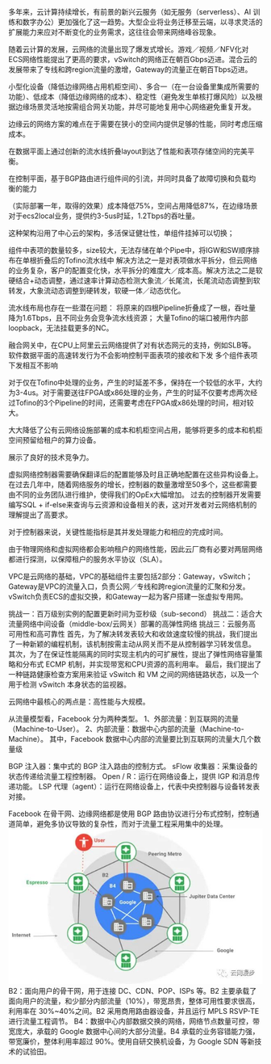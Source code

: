 多年来，云计算持续增长，有前景的新兴云服务（如无服务（serverless）、AI 训练和数字办公）更加强化了这一趋势。大型企业将业务迁移至云端，以寻求灵活的扩展能力来应对不断变化的业务需求，这往往会带来网络峰谷现象。

随着云计算的发展，云网络的流量出现了爆发式增长。游戏／视频／NFV化对ECS网络性能提出了更高的要求，vSwitch的网络正在朝百Gbps迈进。混合云的发展带来了专线和跨region流量的激增，Gateway的流量正在朝百Tbps迈进。


小型化设备（降低边缘网络占用机柜空间）、多合一（在一台设备里集成所需要的功能）、低成本（降低边缘网络的成本）、稳定性（避免发生单核打爆风险）以及根据边缘场景灵活地按需组合网关功能，并尽可能地复用中心网络避免重复开发。

边缘云的网络方案的难点在于需要在狭小的空间内提供足够的性能，同时考虑压缩成本。

在数据平面上通过创新的流水线折叠layout到达了性能和表项存储空间的完美平衡。

在控制平面，基于BGP路由进行组件间的引流，并同时具备了故障切换和负载均衡的能力

（实际部署一年，取得的效果）成本降低75%，空间占用降低87%，在边缘场景对于ecs2local业务，提供约3-5us时延，1.2Tbps的吞吐量。

这种架构沿用了中心云的架构，多活保证健壮性，单组件挂掉可以切换；

组件中表项的数量较多，size较大，无法存储在单个Pipe中，将IGW和SW顺序排布在单根折叠后的Tofino流水线中
解决方法之一是对表项做水平拆分，但云网络的业务复杂，客户的配置变化快，水平拆分的难度大／成本高。解决方法之二是软硬结合+动态调整，通过速率计算动态检测大象流／长尾流，长尾流动态调整到软转发，大象流动态调整到硬转发，软硬一体／动态优化。

流水线布局也存在一些潜在问题：
将原来的四根Pipeline折叠成了一根，吞吐量降为1.6Tbps，且不同业务会竞争流水线资源；
大量Tofino的端口被用作内部loopback，无法挂载更多的NC。


融合网关中，在CPU上阿里云云网络提供了对有状态网元的支持，例如SLB等。
软件数据平面的高速转发行为不会影响控制平面表项的接收和下发
多个组件表项下发相互不影响

对于仅在Tofino中处理的业务，产生的时延差不多，保持在一个较低的水平，大约为3-4us。对于需要送往FPGA或x86处理的业务，产生的时延不仅要考虑两次经过Tofino的3个Pipeline的时间，还需要考虑在FPGA或x86处理的时间，相对较大。

大大降低了公有云网络设施部署的成本和机柜空间占用，能够将更多的成本和机柜空间预留给租户的算力设备。

展示了良好的技术竞争力。

虚拟网络控制器需要确保翻译后的配置能够及时且正确地配置在这些异构设备上。
在过去几年中，随着网络服务的增长，控制器的数量激增至50多个，这些都需要由不同的业务团队进行维护，使得我们的OpEx大幅增加。
过去的控制器开发需要编写SQL + if-else来查询与云资源和设备相关的表，这对开发者对云网络机制的理解提出了高要求。

对于控制器来说，关键性能指标是其并发处理能力和相应的完成时间。

由于物理网络和虚拟网络都会影响租户的网络性能，因此云厂商有必要对两层网络都进行探测，以保障租户的服务水平协议（SLA）。

VPC是云网络的基础，VPC的基础组件主要包括2部分：Gateway，vSwitch；Gateway是VPC的流量入口，负责公网／专线和跨region流量的汇聚和分发。vSwitch负责ECS的虚拟交换，和Gateway一起为客户搭建一张虚拟专用网。

挑战一：百万级别实例的配置更新时间为亚秒级（sub-second）
挑战二：适合大流量网络中间设备（middle-box/云网关）部署的高弹性网络
挑战三：云服务高可用性和高可靠性
首先，为了解决转发表较大和收敛速度较慢的挑战，我们提出了一种新颖的编程机制，该机制按需主动从网关而不是从控制器学习转发信息。
其次，为了在保证性能隔离的同时实现主机内的可扩展性，提出了弹性网络容量策略和分布式 ECMP 机制，并实现带宽和CPU资源的高利用率。
最后，我们提出了一种链路健康检查方案用来验证 vSwitch 和 VM 之间的网络链路状态，以及一个用于检测 vSwitch 本身状态的监视器。

云网络中最核心的两点是：高性能与大规模。

从流量模型看，Facebook 分为两种类型。
1、外部流量：到互联网的流量（Machine-to-User）。
2、内部流量：数据中心内部的流量（Machine-to-Machine）。
其中，Facebook 数据中心内部的流量要比到互联网的流量大几个数量级

BGP 注入器：集中式的 BGP 注入路由的控制方式。
sFlow 收集器：采集设备的状态传递给流量工程控制器。
Open / R：运行在网络设备上，提供 IGP 和消息传递功能。
LSP 代理（agent）：运行在网络设备上，代表中央控制器与设备转发表对接。

Facebook 在骨干网、边缘网络都是使用 BGP 路由协议进行分布式控制，控制通道简单，避免多协议导致的复杂性，而对于流量工程采用集中的处理。
![fb_dc](./zap/fb_dc.jpeg)
B2：面向用户的骨干网，用于连接 DC、CDN、POP、ISPs 等。B2 主要承载了面向用户的流量，和少部分内部流量（10%），带宽昂贵，整体可用性要求很高，利用率在 30%~40%之间。B2 采用商用路由器设备，并且运行 MPLS RSVP-TE 进行流量工程调节。
B4：数据中心内部数据交换的网络，网络节点数量可控，带宽庞大，承载的 Google 数据中心间的大部分流量。B4 承载的业务容错能力强，带宽廉价，整体利用率超过 90%。使用自研交换机设备，为 Google SDN 等新技术的试验田。
